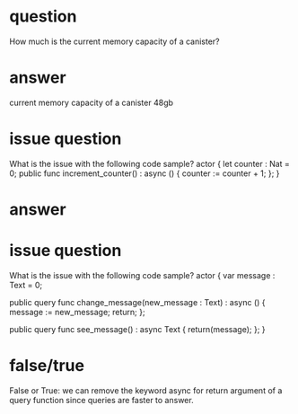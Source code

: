 # question
 How much is the current memory capacity of a canister?

# answer

current memory capacity of a canister 48gb


# issue question

What is the issue with the following code sample?
actor {
  let counter : Nat = 0;
  public func increment_counter() : async () {
    counter := counter + 1;
  };
}

# answer


# issue question
What is the issue with the following code sample?
actor {
  var message : Text = 0;

  public query func change_message(new_message : Text) : async () {
    message := new_message;
    return;
  };
  
  public query func see_message() : async Text {
    return(message);
  };
}

# false/true
False or True: we can remove the keyword async for return argument of a query function since queries are faster to answer.